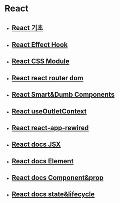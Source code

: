 # React

- ## [React 기초](./React_기초.md)

- ## [React Effect Hook](./React_Effect.md)

- ## [React CSS Module](./React_CSS_Module.md)

- ## [React react router dom](./react-router-dom.md)

- ## [React Smart&Dumb Components](./React_Smart&Dumb.md)

- ## [React useOutletContext](./React_useOutletContext.md)

- ## [React react-app-rewired](./React_react-app-rewired.md)

- ## [React docs JSX](./React_docs_JSX.md)

- ## [React docs Element](./React_docs_Element.md)

- ## [React docs Component&prop](./React_docs_Component&Prop.md)

- ## [React docs state&lifecycle](./React_docs_state&lifecycle.md)

